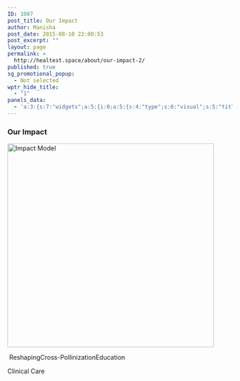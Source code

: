 ```yaml
---
ID: 1087
post_title: Our Impact
author: Manisha
post_date: 2015-08-10 22:00:53
post_excerpt: ""
layout: page
permalink: >
  http://healtest.space/about/our-impact-2/
published: true
sg_promotional_popup:
  - Not selected
wptr_hide_title:
  - "1"
panels_data:
  - 'a:3:{s:7:"widgets";a:5:{i:0;a:5:{s:4:"type";s:6:"visual";s:5:"title";s:10:"Our Impact";s:4:"text";s:256:"<p><a href="http://healtest.space/wp-content/uploads/2015/08/Impact-Model-.png"><img class="aligncenter size-full wp-image-1093" src="http://healtest.space/wp-content/uploads/2015/08/Impact-Model-.png" alt="Impact Model" width="462" height="457" /></a></p>";s:6:"filter";s:1:"1";s:11:"panels_info";a:5:{s:5:"class";s:30:"WP_Widget_Black_Studio_TinyMCE";s:4:"grid";i:0;s:4:"cell";i:0;s:2:"id";i:0;s:5:"style";a:4:{s:27:"background_image_attachment";b:0;s:18:"background_display";s:4:"tile";s:12:"border_color";s:7:"#897364";s:10:"font_color";s:7:"#897364";}}}i:1;a:5:{s:4:"type";s:4:"html";s:5:"title";s:0:"";s:4:"text";s:9:"Reshaping";s:6:"filter";s:1:"1";s:11:"panels_info";a:6:{s:5:"class";s:30:"WP_Widget_Black_Studio_TinyMCE";s:3:"raw";b:0;s:4:"grid";i:1;s:4:"cell";i:1;s:2:"id";i:1;s:5:"style";a:3:{s:7:"padding";s:3:"1px";s:10:"background";s:7:"#ffffff";s:18:"background_display";s:4:"tile";}}}i:2;a:5:{s:4:"type";s:4:"html";s:5:"title";s:0:"";s:4:"text";s:19:"Cross-Pollinization";s:6:"filter";s:1:"1";s:11:"panels_info";a:6:{s:5:"class";s:30:"WP_Widget_Black_Studio_TinyMCE";s:3:"raw";b:0;s:4:"grid";i:1;s:4:"cell";i:1;s:2:"id";i:2;s:5:"style";a:3:{s:7:"padding";s:3:"1px";s:10:"background";s:7:"#ffffff";s:18:"background_display";s:4:"tile";}}}i:3;a:5:{s:4:"type";s:4:"html";s:5:"title";s:0:"";s:4:"text";s:9:"Education";s:6:"filter";s:1:"1";s:11:"panels_info";a:6:{s:5:"class";s:30:"WP_Widget_Black_Studio_TinyMCE";s:3:"raw";b:0;s:4:"grid";i:1;s:4:"cell";i:1;s:2:"id";i:3;s:5:"style";a:3:{s:7:"padding";s:3:"1px";s:10:"background";s:7:"#ffffff";s:18:"background_display";s:4:"tile";}}}i:4;a:5:{s:4:"type";s:6:"visual";s:5:"title";s:0:"";s:4:"text";s:20:"<p>Clinical Care</p>";s:6:"filter";s:1:"1";s:11:"panels_info";a:6:{s:5:"class";s:30:"WP_Widget_Black_Studio_TinyMCE";s:3:"raw";b:0;s:4:"grid";i:1;s:4:"cell";i:1;s:2:"id";i:4;s:5:"style";a:3:{s:7:"padding";s:3:"1px";s:10:"background";s:7:"#ffffff";s:18:"background_display";s:4:"tile";}}}}s:5:"grids";a:2:{i:0;a:2:{s:5:"cells";i:1;s:5:"style";a:2:{s:27:"background_image_attachment";b:0;s:18:"background_display";s:4:"tile";}}i:1;a:2:{s:5:"cells";i:3;s:5:"style";a:2:{s:27:"background_image_attachment";b:0;s:18:"background_display";s:4:"tile";}}}s:10:"grid_cells";a:4:{i:0;a:2:{s:4:"grid";i:0;s:6:"weight";i:1;}i:1;a:2:{s:4:"grid";i:1;s:6:"weight";d:0.275378890389565034180208158431923948228359222412109375;}i:2;a:2:{s:4:"grid";i:1;s:6:"weight";d:0.449179165200712937622284925964777357876300811767578125;}i:3;a:2:{s:4:"grid";i:1;s:6:"weight";d:0.275441944409722083708658146861125715076923370361328125;}}}'
---
```

<h3 class="widget-title">Our Impact</h3><p><a href="http://healtest.space/wp-content/uploads/2015/08/Impact-Model-.png"><img class="aligncenter size-full wp-image-1093" src="http://healtest.space/wp-content/uploads/2015/08/Impact-Model-.png" alt="Impact Model" width="462" height="457"></a></p>&nbsp;ReshapingCross-PollinizationEducation<p>Clinical Care</p>&nbsp;